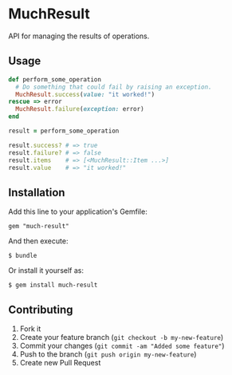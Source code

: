 # MuchResult

API for managing the results of operations.

## Usage


```ruby
def perform_some_operation
  # Do something that could fail by raising an exception.
  MuchResult.success(value: "it worked!")
rescue => error
  MuchResult.failure(exception: error)
end

result = perform_some_operation

result.success? # => true
result.failure? # => false
result.items    # => [<MuchResult::Item ...>]
result.value    # => "it worked!"
```

## Installation

Add this line to your application's Gemfile:

    gem "much-result"

And then execute:

    $ bundle

Or install it yourself as:

    $ gem install much-result

## Contributing

1. Fork it
2. Create your feature branch (`git checkout -b my-new-feature`)
3. Commit your changes (`git commit -am "Added some feature"`)
4. Push to the branch (`git push origin my-new-feature`)
5. Create new Pull Request
